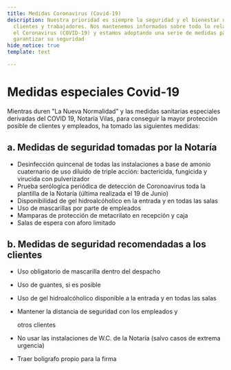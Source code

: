 ```yaml
---
title: Medidas Coronavirus (Covid-19)
description: Nuestra prioridad es siempre la seguridad y el bienestar de nuestros
  clientes y trabajadores. Nos mantenemos informados sobre todo lo relacionado con
  el Coronavirus (COVID-19) y estamos adoptando una serie de medidas para ayudar a
  garantizar su seguridad
hide_notice: true
template: text

---
```

# Medidas especiales Covid-19

Mientras duren "La Nueva Normalidad" y las medidas sanitarias especiales derivadas del COVID 19, Notaría Vilas, para conseguir la mayor protección posible de clientes y empleados, ha tomado las siguientes medidas:

## a. Medidas de seguridad tomadas por la Notaría

* Desinfección quincenal de todas las instalaciones a base de amonio cuaternario de uso diluido de triple acción: bactericida, fungicida y virucida con pulverizador
* Prueba serólogica periódica de detección de Coronoavirus  toda la plantilla de la Notaría (última realizada el 19 de Junio)
* Disponibilidad de gel hidroalcóholico en la entrada y en todas las salas
* Uso de mascarillas por parte de empleados
* Mamparas de protección de metacrilato en recepción y caja
* Salas de espera con aforo limitado

## b. Medidas de seguridad recomendadas a los clientes

* Uso obligatorio de mascarilla dentro del despacho
* Uso de guantes, si es posible
* Uso de gel hidroalcóholico disponible a la entrada y en todas las salas
* Mantener la distancia de seguridad con los empleados y

  otros clientes
* No usar las instalaciones de W.C. de la Notaría (salvo casos de extrema urgencia)
* Traer bolígrafo propio para la firma